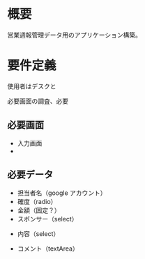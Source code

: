 # 概要

営業週報管理データ用のアプリケーション構築。

# 要件定義

使用者はデスクと

必要画面の調査、必要

## 必要画面

- 入力画面
-

## 必要データ

- 担当者名（google アカウント）
- 確度（radio）
- 金額（固定？）
- スポンサー（select）

* 内容（select）

- コメント（textArea）
